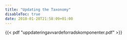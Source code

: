 ```yaml
---
title: "Updating the Taxonomy"
disableToc: true
date: 2018-01-28T21:58:09+01:00
---
```

{{< pdf "uppdateringavvardeforradskomponenter.pdf" >}}
